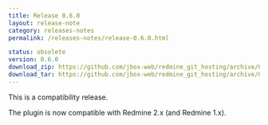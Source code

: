 ```yaml
---
title: Release 0.6.0
layout: release-note
category: releases-notes
permalink: /releases-notes/release-0.6.0.html

status: obsolete
version: 0.6.0
download_zip: https://github.com/jbox-web/redmine_git_hosting/archive/0.6.0.zip
download_tar: https://github.com/jbox-web/redmine_git_hosting/archive/0.6.0.tar.gz
---
```


This is a compatibility release.

The plugin is now compatible with Redmine 2.x (and Redmine 1.x).

